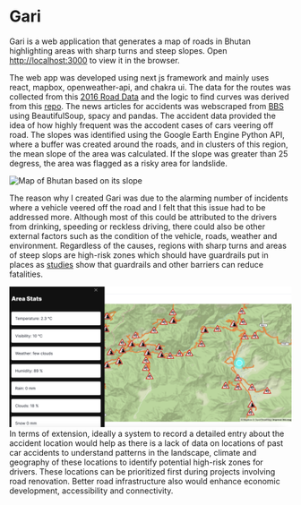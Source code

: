 # Gari

Gari is a web application that generates a map of roads in Bhutan highlighting areas with sharp turns and steep slopes.
Open [http://localhost:3000](http://localhost:3000) to view it in the browser.

The web app was developed using next js framework and mainly uses react, mapbox, openweather-api, and chakra ui. The data for the routes was collected from this [2016 Road Data](https://maps.princeton.edu/catalog/stanford-sn068jx1590) and the logic to find curves was derived from this [repo](https://github.com/MaikeruDev/RiskyRoads). The news articles for accidents was webscraped from [BBS](http://www.bbs.bt/news/) using BeautifulSoup, spacy and pandas. The accident data provided the idea of how highly frequent was the accodent cases of cars veering off road. The slopes was identified using the Google Earth Engine Python API, where a buffer was created around the roads, and in clusters of this region, the mean slope of the area was calculated. If the slope was greater than 25 degress, the area was flagged as a risky area for landslide.

![Map of Bhutan based on its slope](gari/public/slope.png)

The reason why I created Gari was due to the alarming number of incidents where a vehicle veered off the road and I felt that this issue had to be addressed more. Although most of this could be attributed to the drivers from drinking, speeding or reckless driving, there could also be other external factors such as the condition of the vehicle, roads, weather and environment. Regardless of the causes, regions with sharp turns and areas of steep slops are high-risk zones which should have guardrails put in places as [studies](https://www.sciencedirect.com/science/article/pii/S0001457514001869) show that guardrails and other barriers can reduce fatalities.

![Map interface](gari/public/main.png)
In terms of extension, ideally a system to record a detailed entry about the accident location would help as there is a lack of data on locations of past car accidents to understand patterns in the landscape, climate and geography of these locations to identify potential high-risk zones for drivers. These locations can be prioritized first during projects involving road renovation. Better road infrastructure also would enhance economic development, accessibility and connectivity.
